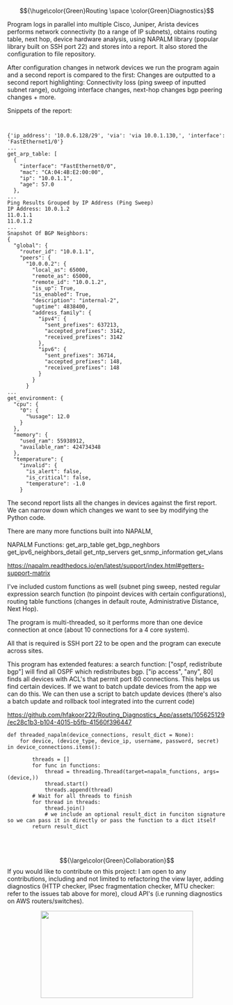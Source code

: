 





$${\huge\color{Green}Routing \space \color{Green}Diagnostics}$$


Program logs in parallel into multiple Cisco, Juniper, Arista devices performs network connectivity (to a range of IP subnets), obtains routing table, next hop, device hardware analysis, using NAPALM library (popular library built on SSH port 22) and stores into a report. It also stored the configuration to file repository.

After configuration changes in network devices we run the program again and a second report is compared to the first: Changes are outputted to a second report highlighting:
Connectivity loss (ping sweep of inputted subnet range), outgoing interface changes, next-hop changes bgp peering changes + more.


Snippets of the report:

```


{'ip_address': '10.0.6.128/29', 'via': 'via 10.0.1.130,', 'interface': 'FastEthernet1/0'}
...
get_arp_table: [
  {
    "interface": "FastEthernet0/0",
    "mac": "CA:04:4B:E2:00:00",
    "ip": "10.0.1.1",
    "age": 57.0
  },
...
Ping Results Grouped by IP Address (Ping Sweep)
IP Address: 10.0.1.2
11.0.1.1
11.0.1.2
...
Snapshot Of BGP Neighbors:
{
  "global": {
    "router_id": "10.0.1.1",
    "peers": {
      "10.0.0.2": {
        "local_as": 65000,
        "remote_as": 65000,
        "remote_id": "10.0.1.2",
        "is_up": True,
        "is_enabled": True,
        "description": "internal-2",
        "uptime": 4838400,
        "address_family": {
          "ipv4": {
            "sent_prefixes": 637213,
            "accepted_prefixes": 3142,
            "received_prefixes": 3142
          },
          "ipv6": {
            "sent_prefixes": 36714,
            "accepted_prefixes": 148,
            "received_prefixes": 148
          }
        }
      }
...
get_environment: {
  "cpu": {
    "0": {
      "%usage": 12.0
    }
  },
  "memory": {
    "used_ram": 55938912,
    "available_ram": 424734348
  },
  "temperature": {
    "invalid": {
      "is_alert": false,
      "is_critical": false,
      "temperature": -1.0
    }

```



The second report lists all the changes in devices against the first report. We can narrow down which changes we want to see by modifying the Python code.

There are many more functions built into NAPALM, 

NAPALM Functions:
get_arp_table
get_bgp_neghbors
get_ipv6_neighbors_detail
get_ntp_servers
get_snmp_information
get_vlans

https://napalm.readthedocs.io/en/latest/support/index.html#getters-support-matrix

I've included custom functions as well (subnet ping sweep, nested regular expression search function (to pinpoint devices with certain configurations), routing table functions (changes in default route, Administrative Distance, Next Hop).


The program is multi-threaded, so it performs more than one device connection at once (about 10 connections for a 4 core system).

All that is required is SSH port 22 to be open and the program can execute across sites.


This program has extended features: a search function: ["ospf, redistribute bgp"] will find all OSPF which redistributes bgp. ["ip access", "any", 80] finds all devices with ACL's that permit port 80 connections. This helps us find certain devices. If we want to batch update devices from the app we can do this. We can then use a script to batch update devices (there's also a batch update and rollback tool integrated into the current code)


https://github.com/hfakoor222/Routing_Diagnostics_App/assets/105625129/ec28c1b3-b104-4015-b5fb-41560f396447
```
def threaded_napalm(device_connections, result_dict = None):
    for device, (device_type, device_ip, username, password, secret) in device_connections.items():

        threads = []
        for func in functions:
            thread = threading.Thread(target=napalm_functions, args=(device,))
            thread.start()
            threads.append(thread)
        # Wait for all threads to finish
        for thread in threads:
            thread.join()
            # we include an optional result_dict in funciton signature so we can pass it in directly or pass the function to a dict itself
        return result_dict
```


<p>
  <br>
  <br>
</p>

  $${\large\color{Green}Collaboration}$$
If you would like to contribute on this  project:
I am open to any contributions, including and not limited to refactoring the view layer, adding diagnostics (HTTP checker, IPsec fragmentation checker, MTU checker: refer to the issues tab above for more), cloud API's (i.e running diagnostics on AWS routers/switches).

<p align="center">
<img src=https://user-images.githubusercontent.com/74038190/225813708-98b745f2-7d22-48cf-9150-083f1b00d6c9.gif width="350" height="200"/>
</p>
